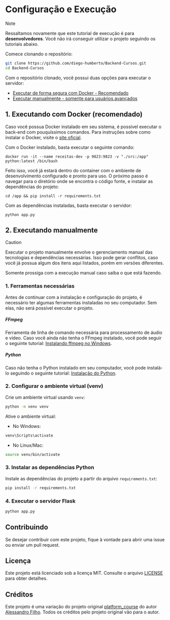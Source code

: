 # Configuração e Execução
> [!NOTE]
> Ressaltamos novamente que este tutorial de execução é para **desenvolvedores**. Você não irá conseguir utilizar o projeto seguindo os tutoriais abaixo.

Comece clonando o repositório:
```bash
git clone https://github.com/diego-humberto/Backend-Cursos.git
cd Backend-Cursos
```

Com o repositório clonado, você possui duas opções para executar o servidor:
- [Executar de forma segura com Docker - Recomendado](#1-executando-com-docker-recomendado)
- [Executar manualmente - somente para usuários avançados](#2-executando-manualmente)

## 1. Executando com Docker (recomendado)
Caso você possua Docker instalado em seu sistema, é possível executar o back-end com pouquíssimos comandos. Para instruções sobre como instalar o Docker, visite o [site oficial](https://www.docker.com/products/docker-desktop/).

Com o Docker instalado, basta executar o seguinte comando:

```docker run -it --name receitas-dev -p 9823:9823 -v "./src:/app" python:latest /bin/bash```

Feito isso, você já estará dentro do container com o ambiente de desenvolvimento configurado e pronto para uso. O próximo passo é navegar para o diretório onde se encontra o código fonte, e instalar as dependências do projeto:

```cd /app && pip install -r requirements.txt```

Com as dependências instaladas, basta executar o servidor:

```python app.py```

## 2. Executando manualmente
> [!CAUTION]
> Executar o projeto manualmente envolve o gerenciamento manual das tecnologias e dependências necessárias. Isso pode gerar conflitos, caso você já possua algum dos itens aqui listados, porém em versões diferentes.
>
> Somente prossiga com a execução manual caso saiba o que está fazendo.
### 1. Ferramentas necessárias

Antes de continuar com a instalação e configuração do projeto, é necessário ter algumas ferramentas instaladas no seu computador. Sem elas, não será possível executar o projeto.

##### FFmpeg
Ferramenta de linha de comando necessária para processamento de áudio e vídeo. Caso você ainda não tenha o FFmpeg instalado, você pode seguir o seguinte tutorial: [Instalando ffmpeg no Windows](https://pt.wikihow.com/Instalar-o-FFmpeg-no-Windows).

##### Python

Caso não tenha o Python instalado em seu computador, você pode instalá-lo seguindo o seguinte tutorial: [Instalação do Python](https://tutorial.djangogirls.org/pt/python_installation/).

### 2. Configurar o ambiente virtual (venv)

Crie um ambiente virtual usando `venv`:

```bash
python -m venv venv
```

Ative o ambiente virtual:

- No Windows:

```bash
venv\Scripts\activate
```

- No Linux/Mac:

```bash
source venv/bin/activate
```

### 3. Instalar as dependências Python

Instale as dependências do projeto a partir do arquivo `requirements.txt`:

```bash
pip install -r requirements.txt
```

### 4. Executar o servidor Flask

```bash
python app.py
```

## Contribuindo

Se desejar contribuir com este projeto, fique à vontade para abrir uma issue ou enviar um pull request.

## Licença

Este projeto está licenciado sob a licença MIT. Consulte o arquivo [LICENSE](LICENSE) para obter detalhes.

## Créditos

Este projeto é uma variação do projeto original [platform_course](https://github.com/Alessandro-filho/platform_course) do autor [Alessandro Filho](https://github.com/Alessandro-filho). Todos os créditos pelo projeto original vão para o autor.

